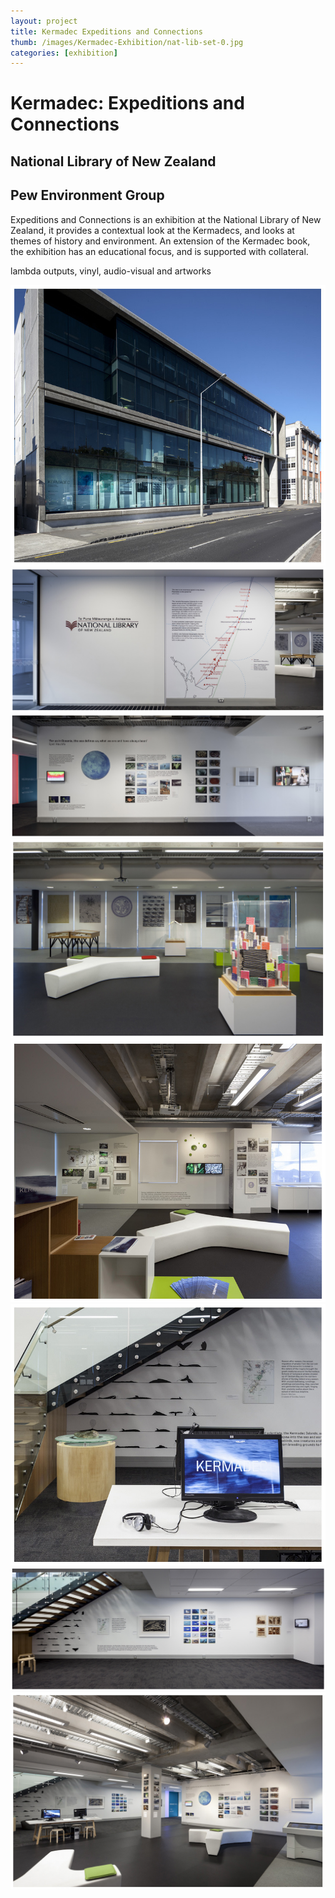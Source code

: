 ```yaml
---
layout: project
title: Kermadec Expeditions and Connections
thumb: /images/Kermadec-Exhibition/nat-lib-set-0.jpg
categories: [exhibition]
---
```


# Kermadec: Expeditions and Connections

## National Library of New Zealand 
## Pew Environment Group

Expeditions and Connections is an exhibition at the National Library of New Zealand, it provides a contextual look at the Kermadecs, and looks at themes of history and environment. An extension of the Kermadec book, the exhibition has an educational focus, and is supported with collateral.


lambda outputs, vinyl, audio-visual and artworks

![](/images/Kermadec-Exhibition/nat-lib-set-1.jpg)
![](/images/Kermadec-Exhibition/nat-lib-set-2.jpg)
![](/images/Kermadec-Exhibition/nat-lib-set-3.jpg)
![](/images/Kermadec-Exhibition/nat-lib-set-4.jpg)
![](/images/Kermadec-Exhibition/nat-lib-set-5.jpg)
![](/images/Kermadec-Exhibition/nat-lib-set-6.jpg)
![](/images/Kermadec-Exhibition/nat-lib-set-7.jpg)
![](/images/Kermadec-Exhibition/nat-lib-set-8.jpg)
